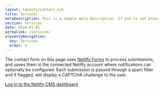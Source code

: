 ```yaml
---
layout: layouts/contact.njk
title: Services
metaDescription: This is a sample meta description. If one is not present in your page/post's front matter, the default metadata.description will be used instead.
section: services
date: 2018-01-01
permalink: /services/
eleventyNavigation:
  key: Services
  order: 3
---
```

The contact form on this page uses [Netlify Forms](https://www.netlify.com/docs/form-handling/) to process submissions,
and saves them in the connected Netlify account where notifications can
optionally be configured. Each submission is passed through a spam filter and
if flagged, will display a CAPTCHA challenge to the user.

[Log in to the Netlify CMS dashboard](https://www.gtmassage.com.au/admin/)
